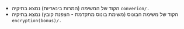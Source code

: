 - הקוד של המשימה (המרות בינאריות) נמצא בתיקיה `converion/.`
- הקוד של משימת הבונוס (משימת בונוס מתקדמת - הצפנת קובץ) נמצא בתיקיה `encryption(bonus)/.`

